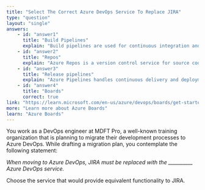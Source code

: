```yaml
---
title: "Select The Correct Azure DevOps Service To Replace JIRA"
type: "question"
layout: "single"
answers:
    - id: "answer1"
      title: "Build Pipelines"
      explain: "Build pipelines are used for continuous integration and building code, not for work item tracking like JIRA."
    - id: "answer2"
      title: "Repos"
      explain: "Azure Repos is a version control service for source code management, which is not equivalent to JIRA's work item tracking functionality."
    - id: "answer3"
      title: "Release pipelines"
      explain: "Azure Pipelines handles continuous delivery and deployment automation, which is not comparable to JIRA's work item tracking and project management capabilities."
    - id: "answer4"
      title: "Boards"
      correct: true
link: "https://learn.microsoft.com/en-us/azure/devops/boards/get-started/what-is-azure-boards"
more: "Learn more about Azure Boards"
learn: "Azure Boards"
---
```

You work as a DevOps engineer at MDFT Pro, a well-known training organization that is planning to migrate their development processes to Azure DevOps. While drafting a migration plan, you contemplate the following statement:

*When moving to Azure DevOps, JIRA must be replaced with the __________ Azure DevOps service.*

Choose the service that would provide equivalent functionality to JIRA.